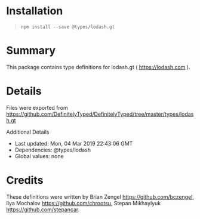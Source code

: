 # Installation
> `npm install --save @types/lodash.gt`

# Summary
This package contains type definitions for lodash.gt ( https://lodash.com ).

# Details
Files were exported from https://github.com/DefinitelyTyped/DefinitelyTyped/tree/master/types/lodash.gt

Additional Details
 * Last updated: Mon, 04 Mar 2019 22:43:06 GMT
 * Dependencies: @types/lodash
 * Global values: none

# Credits
These definitions were written by Brian Zengel <https://github.com/bczengel>, Ilya Mochalov <https://github.com/chrootsu>, Stepan Mikhaylyuk <https://github.com/stepancar>.
